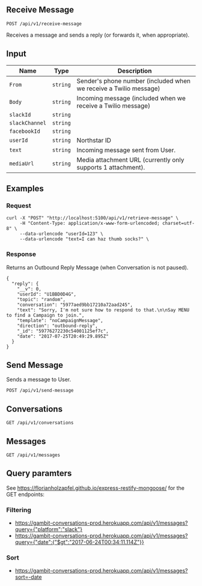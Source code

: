 ## Receive Message

```
POST /api/v1/receive-message
```

Receives a message and sends a reply (or forwards it, when appropriate). 


## Input


Name | Type | Description
--- | --- | ---
`From` | `string` | Sender's phone number (included when we receive a Twilio message)
`Body` | `string` | Incoming message (included when we receive a Twilio message)
`slackId` | `string` | 
`slackChannel` | `string` | 
`facebookId` | `string` | 
`userId` | `string` | Northstar ID
`text` | `string` | Incoming message sent from User.
`mediaUrl` | `string` | Media attachment URL (currently only supports 1 attachment).

## Examples

### Request

```
curl -X "POST" "http://localhost:5100/api/v1/retrieve-message" \
     -H "Content-Type: application/x-www-form-urlencoded; charset=utf-8" \
     --data-urlencode "userId=123" \
     --data-urlencode "text=I can haz thumb socks?" \
```

### Response

Returns an Outbound Reply Message (when Conversation is not paused).


```
{
  "reply": {
    "__v": 0,
    "userId": "U1BBD0D4G",
    "topic": "random",
    "conversation": "5977aed9bb17210a72aad245",
    "text": "Sorry, I'm not sure how to respond to that.\n\nSay MENU to find a Campaign to join.",
    "template": "noCampaignMessage",
    "direction": "outbound-reply",
    "_id": "59776272230c54001125ef7c",
    "date": "2017-07-25T20:49:29.895Z"
  }
}
```

## Send Message

Sends a message to User.


```
POST /api/v1/send-message
```

## Conversations


```
GET /api/v1/conversations
```

## Messages

```
GET /api/v1/messages
```


## Query paramters

See https://florianholzapfel.github.io/express-restify-mongoose/ for the GET endpoints:

### Filtering
* https://gambit-conversations-prod.herokuapp.com/api/v1/messages?query={"platform":"slack"}
* https://gambit-conversations-prod.herokuapp.com/api/v1/messages?query={"date":{"$gt":"2017-06-24T00:34:11.114Z"}}

### Sort
* https://gambit-conversations-prod.herokuapp.com/api/v1/messages?sort=-date


